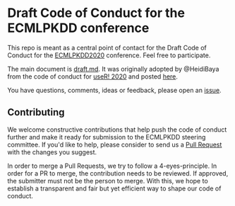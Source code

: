 # Draft Code of Conduct for the ECMLPKDD conference

This repo is meant as a central point of contact for the Draft Code of Conduct for the [ECMLPKDD2020](https://ecmlpkdd2020.net/) conference. Feel free to participate. 

The main document is [draft.md](draft.md). It was originally adopted by @HeidiBaya from the code of conduct for [useR! 2020](https://user2020.r-project.org/codeofconduct/) and posted [here](https://hackmd.io/sXV_Et2lRfShUiGOjSHLGw?edit).

You have questions, comments, ideas or feedback, please open an [issue](https://github.com/teaching-ml/draft_ecmlpkdd_coc/issues).

## Contributing

We welcome constructive contributions that help push the code of conduct further and make it ready for submission to the ECMLPKDD steering committee. If you'd like to help, please consider to send us a [Pull Request](https://help.github.com/en/github/collaborating-with-issues-and-pull-requests/about-pull-requests) with the changes you suggest.

In order to merge a Pull Requests, we try to follow a 4-eyes-principle. In order for a PR to merge, the contribution needs to be reviewed. If approved, the submitter must not be the person to merge. With this, we hope to establish a transparent and fair but yet efficient way to shape our code of conduct.
